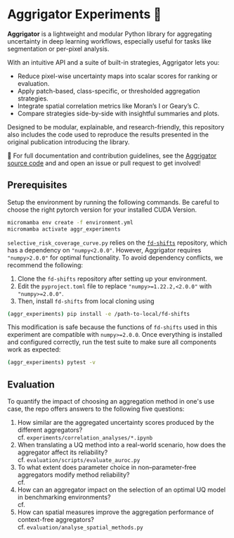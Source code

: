 # Aggrigator Experiments 🐊

**Aggrigator** is a lightweight and modular Python library for aggregating uncertainty in deep learning workflows, especially useful for tasks like segmentation or per-pixel analysis.

With an intuitive API and a suite of built-in strategies, Aggrigator lets you:
- Reduce pixel-wise uncertainty maps into scalar scores for ranking or evaluation.
- Apply patch-based, class-specific, or thresholded aggregation strategies.
- Integrate spatial correlation metrics like Moran’s I or Geary’s C.
- Compare strategies side-by-side with insightful summaries and plots.

Designed to be modular, explainable, and research-friendly, this repository also includes the code used to reproduce the results presented in the original publication introducing the library. <br>

📖 For full documentation and contribution guidelines, see the [Aggrigator source code](https://github.com/Kainmueller-Lab/aggrigator) and and open an issue or pull request to get involved!


## Prerequisites

Setup the environment by running the following commands. Be careful to choose the right pytorch version for your installed CUDA Version.

```bash
micromamba env create -f environment.yml
micromamba activate aggr_experiments
```

```selective_risk_coverage_curve.py``` relies on the [```fd-shifts```](https://github.com/IML-DKFZ/fd-shifts/tree/main) repository, which has a dependency on ```"numpy<2.0.0"```. However, Aggrigator requires ```"numpy>2.0.0"``` for optimal functionality. To avoid dependency conflicts, we recommend the following:

1. Clone the ```fd-shifts``` repository after setting up your environment.
2. Edit the ```pyproject.toml``` file to replace ```"numpy>=1.22.2,<2.0.0"``` with ```"numpy>=2.0.0"```.
3. Then, install ```fd-shifts``` from local cloning using

```bash
(aggr_experiments) pip install -e /path-to-local/fd-shifts
```

This modification is safe because the functions of ```fd-shifts``` used in this experiment are compatible with ```numpy>=2.0.0```. Once everything is installed and configured correctly, run the test suite to make sure all components work as expected:

```bash
(aggr_experiments) pytest -v
```

## Evaluation
To quantify the impact of choosing an aggregation method in one's use case, the repo offers answers to the following five questions:

1. How similar are the aggregated uncertainty scores produced by the different aggregators? <br> cf. ```experiments/correlation_analyses/*.ipynb```
2. When translating a UQ method into a real-world scenario, how does the aggregator affect its reliability? <br> cf. ```evaluation/scripts/evaluate_auroc.py```
3. To what extent does parameter choice in non–parameter-free aggregators modify method reliability? <br> cf. 
4. How can an aggregator impact on the selection of an optimal UQ model in benchmarking environments? <br> cf. 
5. How can spatial measures improve the aggregation performance of context-free aggregators? <br> cf. ```evaluation/analyse_spatial_methods.py```

